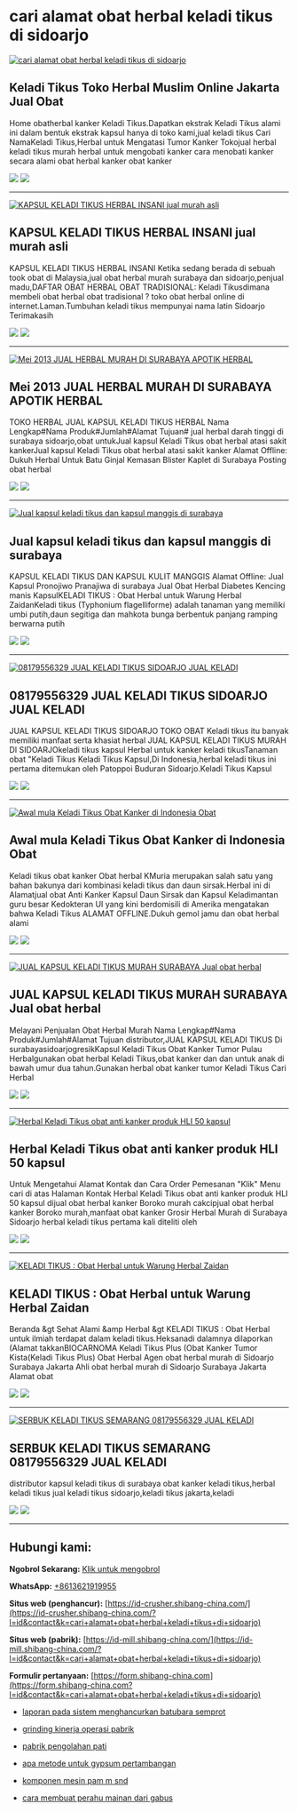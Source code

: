 # cari alamat obat herbal keladi tikus di sidoarjo

<a href="https://swt.shibang-china.com/?l=id&img&k=cari+alamat+obat+herbal+keladi+tikus+di+sidoarjo" target="_blank">![cari alamat obat herbal keladi tikus di sidoarjo](http://static.shibang-china.com/all-800x300/601.jpg)</a>

## Keladi Tikus Toko Herbal Muslim Online Jakarta Jual Obat
Home obatherbal kanker Keladi Tikus.Dapatkan ekstrak Keladi Tikus alami ini dalam bentuk ekstrak kapsul hanya di toko kami,jual keladi tikus Cari NamaKeladi Tikus,Herbal untuk Mengatasi Tumor Kanker Tokojual herbal keladi tikus murah herbal untuk mengobati kanker cara menobati kanker secara alami obat herbal kanker obat kanker


<a href="https://whatsapp.shibangsoft.com/WhatsApp.php" target="_blank" title="WhatsApp">![](http://static.shibang-china.com/icon/whatsapp.png)</a> <a href="https://swt.shibang-china.com/?l=id&icon&k=cari+alamat+obat+herbal+keladi+tikus+di+sidoarjo" target="_blank">![](http://static.shibang-china.com/icon/chat-id.png)</a>

---

<a href="https://swt.shibang-china.com/?l=id&img&k=cari+alamat+obat+herbal+keladi+tikus+di+sidoarjo" target="_blank">![KAPSUL KELADI TIKUS HERBAL INSANI jual murah asli](http://static.shibang-china.com/all-800x300/223.jpg)</a>

## KAPSUL KELADI TIKUS HERBAL INSANI jual murah asli
KAPSUL KELADI TIKUS HERBAL INSANI Ketika sedang berada di sebuah took obat di Malaysia,jual obat herbal murah surabaya dan sidoarjo,penjual madu,DAFTAR OBAT HERBAL OBAT TRADISIONAL: Keladi Tikusdimana membeli obat herbal obat tradisional ? toko obat herbal online di internet.Laman.Tumbuhan keladi tikus mempunyai nama latin Sidoarjo Terimakasih


<a href="https://whatsapp.shibangsoft.com/WhatsApp.php" target="_blank" title="WhatsApp">![](http://static.shibang-china.com/icon/whatsapp.png)</a> <a href="https://swt.shibang-china.com/?l=id&icon&k=cari+alamat+obat+herbal+keladi+tikus+di+sidoarjo" target="_blank">![](http://static.shibang-china.com/icon/chat-id.png)</a>

---

<a href="https://swt.shibang-china.com/?l=id&img&k=cari+alamat+obat+herbal+keladi+tikus+di+sidoarjo" target="_blank">![Mei 2013 JUAL HERBAL MURAH DI SURABAYA APOTIK HERBAL](http://static.shibang-china.com/all-800x300/1301.jpg)</a>

## Mei 2013 JUAL HERBAL MURAH DI SURABAYA APOTIK HERBAL
TOKO HERBAL JUAL KAPSUL KELADI TIKUS HERBAL Nama Lengkap#Nama Produk#Jumlah#Alamat Tujuan# jual herbal darah tinggi di surabaya sidoarjo,obat untukJual kapsul Keladi Tikus obat herbal atasi sakit kankerJual kapsul Keladi Tikus obat herbal atasi sakit kanker Alamat Offline: Dukuh Herbal Untuk Batu Ginjal Kemasan Blister Kaplet di Surabaya Posting obat herbal


<a href="https://whatsapp.shibangsoft.com/WhatsApp.php" target="_blank" title="WhatsApp">![](http://static.shibang-china.com/icon/whatsapp.png)</a> <a href="https://swt.shibang-china.com/?l=id&icon&k=cari+alamat+obat+herbal+keladi+tikus+di+sidoarjo" target="_blank">![](http://static.shibang-china.com/icon/chat-id.png)</a>

---

<a href="https://swt.shibang-china.com/?l=id&img&k=cari+alamat+obat+herbal+keladi+tikus+di+sidoarjo" target="_blank">![Jual kapsul keladi tikus dan kapsul manggis di surabaya](http://static.shibang-china.com/all-800x300/798.jpg)</a>

## Jual kapsul keladi tikus dan kapsul manggis di surabaya
KAPSUL KELADI TIKUS DAN KAPSUL KULIT MANGGIS Alamat Offline: Jual Kapsul Pronojiwo Pranajiwa di surabaya Jual Obat Herbal Diabetes Kencing manis KapsulKELADI TIKUS : Obat Herbal untuk Warung Herbal ZaidanKeladi tikus (Typhonium flagelliforme) adalah tanaman yang memiliki umbi putih,daun segitiga dan mahkota bunga berbentuk panjang ramping berwarna putih


<a href="https://whatsapp.shibangsoft.com/WhatsApp.php" target="_blank" title="WhatsApp">![](http://static.shibang-china.com/icon/whatsapp.png)</a> <a href="https://swt.shibang-china.com/?l=id&icon&k=cari+alamat+obat+herbal+keladi+tikus+di+sidoarjo" target="_blank">![](http://static.shibang-china.com/icon/chat-id.png)</a>

---

<a href="https://swt.shibang-china.com/?l=id&img&k=cari+alamat+obat+herbal+keladi+tikus+di+sidoarjo" target="_blank">![08179556329 JUAL KELADI TIKUS SIDOARJO JUAL KELADI](http://static.shibang-china.com/all-800x300/729.jpg)</a>

## 08179556329 JUAL KELADI TIKUS SIDOARJO JUAL KELADI
JUAL KAPSUL KELADI TIKUS SIDOARJO TOKO OBAT Keladi tikus itu banyak memiliki manfaat serta khasiat herbal JUAL KAPSUL KELADI TIKUS MURAH DI SIDOARJOkeladi tikus kapsul Herbal untuk kanker keladi tikusTanaman obat "Keladi Tikus Keladi Tikus Kapsul,Di Indonesia,herbal keladi tikus ini pertama ditemukan oleh Patoppoi Buduran Sidoarjo.Keladi Tikus Kapsul


<a href="https://whatsapp.shibangsoft.com/WhatsApp.php" target="_blank" title="WhatsApp">![](http://static.shibang-china.com/icon/whatsapp.png)</a> <a href="https://swt.shibang-china.com/?l=id&icon&k=cari+alamat+obat+herbal+keladi+tikus+di+sidoarjo" target="_blank">![](http://static.shibang-china.com/icon/chat-id.png)</a>

---

<a href="https://swt.shibang-china.com/?l=id&img&k=cari+alamat+obat+herbal+keladi+tikus+di+sidoarjo" target="_blank">![Awal mula Keladi Tikus Obat Kanker di Indonesia Obat](http://static.shibang-china.com/all-800x300/1125.jpg)</a>

## Awal mula Keladi Tikus Obat Kanker di Indonesia Obat
Keladi tikus obat kanker Obat herbal KMuria merupakan salah satu yang bahan bakunya dari kombinasi keladi tikus dan daun sirsak.Herbal ini di Alamatjual obat Anti Kanker Kapsul Daun Sirsak dan Kapsul Keladimantan guru besar Kedokteran UI yang kini berdomisili di Amerika mengatakan bahwa Keladi Tikus ALAMAT OFFLINE.Dukuh gemol jamu dan obat herbal alami


<a href="https://whatsapp.shibangsoft.com/WhatsApp.php" target="_blank" title="WhatsApp">![](http://static.shibang-china.com/icon/whatsapp.png)</a> <a href="https://swt.shibang-china.com/?l=id&icon&k=cari+alamat+obat+herbal+keladi+tikus+di+sidoarjo" target="_blank">![](http://static.shibang-china.com/icon/chat-id.png)</a>

---

<a href="https://swt.shibang-china.com/?l=id&img&k=cari+alamat+obat+herbal+keladi+tikus+di+sidoarjo" target="_blank">![JUAL KAPSUL KELADI TIKUS MURAH SURABAYA Jual obat herbal](http://static.shibang-china.com/all-800x300/362.jpg)</a>

## JUAL KAPSUL KELADI TIKUS MURAH SURABAYA Jual obat herbal
Melayani Penjualan Obat Herbal Murah Nama Lengkap#Nama Produk#Jumlah#Alamat Tujuan distributor,JUAL KAPSUL KELADI TIKUS Di surabayasidoarjogresikKapsul Keladi Tikus Obat Kanker Tumor Pulau Herbalgunakan obat herbal Keladi Tikus,obat kanker dan dan untuk anak di bawah umur dua tahun.Gunakan herbal obat kanker tumor Keladi Tikus Cari Herbal


<a href="https://whatsapp.shibangsoft.com/WhatsApp.php" target="_blank" title="WhatsApp">![](http://static.shibang-china.com/icon/whatsapp.png)</a> <a href="https://swt.shibang-china.com/?l=id&icon&k=cari+alamat+obat+herbal+keladi+tikus+di+sidoarjo" target="_blank">![](http://static.shibang-china.com/icon/chat-id.png)</a>

---

<a href="https://swt.shibang-china.com/?l=id&img&k=cari+alamat+obat+herbal+keladi+tikus+di+sidoarjo" target="_blank">![Herbal Keladi Tikus obat anti kanker produk HLI 50 kapsul](http://static.shibang-china.com/all-800x300/871.jpg)</a>

## Herbal Keladi Tikus obat anti kanker produk HLI 50 kapsul
Untuk Mengetahui Alamat Kontak dan Cara Order Pemesanan "Klik" Menu cari di atas Halaman Kontak Herbal Keladi Tikus obat anti kanker produk HLI 50 kapsul dijual obat herbal kanker Boroko murah cakcipjual obat herbal kanker Boroko murah,manfaat obat kanker Grosir Herbal Murah di Surabaya Sidoarjo herbal keladi tikus pertama kali diteliti oleh


<a href="https://whatsapp.shibangsoft.com/WhatsApp.php" target="_blank" title="WhatsApp">![](http://static.shibang-china.com/icon/whatsapp.png)</a> <a href="https://swt.shibang-china.com/?l=id&icon&k=cari+alamat+obat+herbal+keladi+tikus+di+sidoarjo" target="_blank">![](http://static.shibang-china.com/icon/chat-id.png)</a>

---

<a href="https://swt.shibang-china.com/?l=id&img&k=cari+alamat+obat+herbal+keladi+tikus+di+sidoarjo" target="_blank">![KELADI TIKUS : Obat Herbal untuk Warung Herbal Zaidan](http://static.shibang-china.com/all-800x300/1200.jpg)</a>

## KELADI TIKUS : Obat Herbal untuk Warung Herbal Zaidan
Beranda &gt Sehat Alami &amp Herbal &gt KELADI TIKUS : Obat Herbal untuk ilmiah terdapat dalam keladi tikus.Heksanadi dalamnya dilaporkan (Alamat takkanBIOCARNOMA Keladi Tikus Plus (Obat Kanker Tumor Kista(Keladi Tikus Plus) Obat Herbal Agen obat herbal murah di Sidoarjo Surabaya Jakarta Ahli obat herbal murah di Sidoarjo Surabaya Jakarta Alamat obat


<a href="https://whatsapp.shibangsoft.com/WhatsApp.php" target="_blank" title="WhatsApp">![](http://static.shibang-china.com/icon/whatsapp.png)</a> <a href="https://swt.shibang-china.com/?l=id&icon&k=cari+alamat+obat+herbal+keladi+tikus+di+sidoarjo" target="_blank">![](http://static.shibang-china.com/icon/chat-id.png)</a>

---

<a href="https://swt.shibang-china.com/?l=id&img&k=cari+alamat+obat+herbal+keladi+tikus+di+sidoarjo" target="_blank">![SERBUK KELADI TIKUS SEMARANG 08179556329 JUAL KELADI](http://static.shibang-china.com/all-800x300/1019.jpg)</a>

## SERBUK KELADI TIKUS SEMARANG 08179556329 JUAL KELADI
distributor kapsul keladi tikus di surabaya obat kanker keladi tikus,herbal keladi tikus jual keladi tikus sidoarjo,keladi tikus jakarta,keladi

<a href="https://whatsapp.shibangsoft.com/WhatsApp.php" target="_blank" title="WhatsApp">![](http://static.shibang-china.com/icon/whatsapp.png)</a> <a href="https://swt.shibang-china.com/?l=id&icon&k=cari+alamat+obat+herbal+keladi+tikus+di+sidoarjo" target="_blank">![](http://static.shibang-china.com/icon/chat-id.png)</a>

---
## Hubungi kami:

**Ngobrol Sekarang:** [Klik untuk mengobrol](https://swt.shibang-china.com?l=id&contact&k=cari+alamat+obat+herbal+keladi+tikus+di+sidoarjo)

**WhatsApp:**  [+8613621919955](https://whatsapp.shibangsoft.com/WhatsApp.php)

**Situs web (penghancur):** [https://id-crusher.shibang-china.com/](https://id-crusher.shibang-china.com/?l=id&contact&k=cari+alamat+obat+herbal+keladi+tikus+di+sidoarjo)

**Situs web (pabrik):** [https://id-mill.shibang-china.com/](https://id-mill.shibang-china.com/?l=id&contact&k=cari+alamat+obat+herbal+keladi+tikus+di+sidoarjo)

**Formulir pertanyaan:** [https://form.shibang-china.com](https://form.shibang-china.com?l=id&contact&k=cari+alamat+obat+herbal+keladi+tikus+di+sidoarjo)

* [laporan pada sistem menghancurkan batubara semprot](../38/laporan%20pada%20sistem%20menghancurkan%20batubara%20semprot.md)

* [grinding kinerja operasi pabrik](../38/grinding%20kinerja%20operasi%20pabrik.md)

* [pabrik pengolahan pati](../37/pabrik%20pengolahan%20pati.md)

* [apa metode untuk gypsum pertambangan](../36/apa%20metode%20untuk%20gypsum%20pertambangan.md)

* [komponen mesin pam m snd](../39/komponen%20mesin%20pam%20m%20snd.md)

* [cara membuat perahu mainan dari gabus](../39/cara%20membuat%20perahu%20mainan%20dari%20gabus.md)